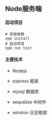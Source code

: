 ## Node服务端

#### 启动项目


```shell
# 安装依赖
npm install
# 启动项目
npm run test
```

#### 主要技术

- Nodejs

- express 框架

- mysql 数据库

- sequelize 中间件

- winston 日志框架



